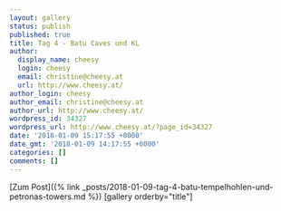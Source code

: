 ```yaml
---
layout: gallery
status: publish
published: true
title: Tag 4 - Batu Caves und KL
author:
  display_name: cheesy
  login: cheesy
  email: christine@cheesy.at
  url: http://www.cheesy.at/
author_login: cheesy
author_email: christine@cheesy.at
author_url: http://www.cheesy.at/
wordpress_id: 34327
wordpress_url: http://www.cheesy.at/?page_id=34327
date: '2018-01-09 15:17:55 +0000'
date_gmt: '2018-01-09 14:17:55 +0000'
categories: []
comments: []
---
```


[Zum Post]({% link _posts/2018-01-09-tag-4-batu-tempelhohlen-und-petronas-towers.md %})
[gallery orderby="title"]
